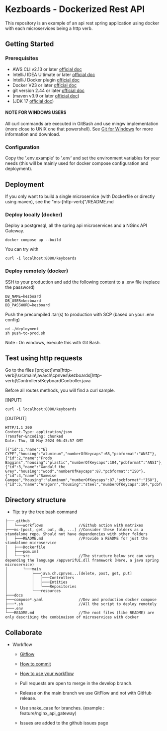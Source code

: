 # Kezboards - Dockerized Rest API

This repository is an example of an api rest spring application using docker with each microservices being a http verb.

## Getting Started
### Prerequisites
* AWS CLI v2.13 or later [official doc](https://aws.amazon.com/cli/)
* IntelliJ IDEA Ultimate or later [official doc](https://www.jetbrains.com/idea/download/?section=windows)
* IntelliJ Docker plugin [official doc](https://plugins.jetbrains.com/plugin/7724-docker/versions#tabs)
* Docker V23 or later [official doc](https://www.docker.com/products/docker-desktop/)
* git version 2.44 or later [official doc](https://git-scm.com/)
* (maven v3.9 or later [official doc](https://maven.apache.org/download.cgi))
* (JDK 17 [official doc](https://www.oracle.com/java/technologies/downloads/))

#### NOTE FOR WINDOWS USERS
All curl commands are executed in GitBash and use mingw implementation (more close to UNIX one that powershell).
See [Git for Windows](https://gitforwindows.org/) for more information and download.

### Configuration
Copy the '.env.example' to '.env' and set the environment variables for your needs (this will be mainly used for docker compose configuration and deployment).

## Deployment
If you only want to build a single microservice (with Dockerfile or directly using maven), see the "ms-[http-verb]"/README.md
### Deploy locally (docker)
Deploy a postgresql, all the spring api microservices and a NGinx API Gateway.
```
docker compose up --build
````
You can try with
```
curl -i localhost:8080/keyboards
````

### Deploy remotely (docker)
SSH to your production and add the following content to a .env file (replace the password)
```dotenv
DB_NAME=kezboard
DB_USER=kezboard
DB_PASSWORD=kezboard
````
Push the precompiled .tar(s) to production with SCP (based on your .env config)
```
cd ./deployment
sh push-to-prod.sh
````
Note : On windows, execute this with Git Bash.


## Test using http requests

Go to the files [project]\ms[http-verb]\src\main\java\ch\cpnves\kezboards\[http-verb]\Controllers\KeyboardController.java

Before all routes methods, you will find a curl sample.

[INPUT]
```
curl -i localhost:8080/keyboards
````

[OUTPUT]
```
HTTP/1.1 200 
Content-Type: application/json
Transfer-Encoding: chunked
Date: Thu, 30 May 2024 06:45:57 GMT

[{"id":1,"name":"El CYPE","housing":"aluminum","numberOfKeycaps":68,"pcbformat":"ANSI"},{"id":2,"name":"Frodo Baggins","housing":"plastic","numberOfKeycaps":104,"pcbformat":"ANSI"},{"id":3,"name":"Gandalf the Grey","housing":"wood","numberOfKeycaps":87,"pcbformat":"ISO"},{"id":4,"name":"Samwise Gamgee","housing":"aluminum","numberOfKeycaps":87,"pcbformat":"ISO"},{"id":5,"name":"Aragorn","housing":"steel","numberOfKeycaps":104,"pcbformat":"ANSI"}]
```

## Directory structure

* Tip: try the tree bash command

```shell
├───.github
│   └───workflows                //Github action with matrixes
├───ms-[post, get, put, db, ...] //Consider these folders as a standalone repo. Should not have dependencies with other folders
│   ├───README.md                //Provide a README for just the standalone microservice
│   ├───Dockerfile
│   ├───pom.xml
│   └───src                      //The structure below src can vary depending the language /appverifUI.dll framework (Here, a java spring microservice)
│       └───main
│           ├───java.ch.cpnves...[delete, post, get, put]
│           │   ├───Controllers
│           │   ├───Entities
│           │   └───Repositories
│           └───resources
├───docs
├───compose*.yaml                //Dev and production docker compose
├───*.sh                         //All the script to deploy remotely
├───.env
└───README.md                    //The root files (like README) are only describing the combinaison of microservices with docker
```

## Collaborate

* Workflow
    * [Gitflow](https://www.atlassian.com/fr/git/tutorials/comparing-workflows/gitflow-workflow#:~:text=Gitflow%20est%20l'un%20des,les%20hotfix%20vers%20la%20production.)
    * [How to commit](https://www.conventionalcommits.org/en/v1.0.0/)
    * [How to use your workflow](https://nvie.com/posts/a-successful-git-branching-model/)

    * Pull requests are open to merge in the develop branch.
    * Release on the main branch we use GitFlow and not with GitHub release.
    * Use snake_case for branches. (example : feature/nginx_api_gateway)
    * Issues are added to the github issues page